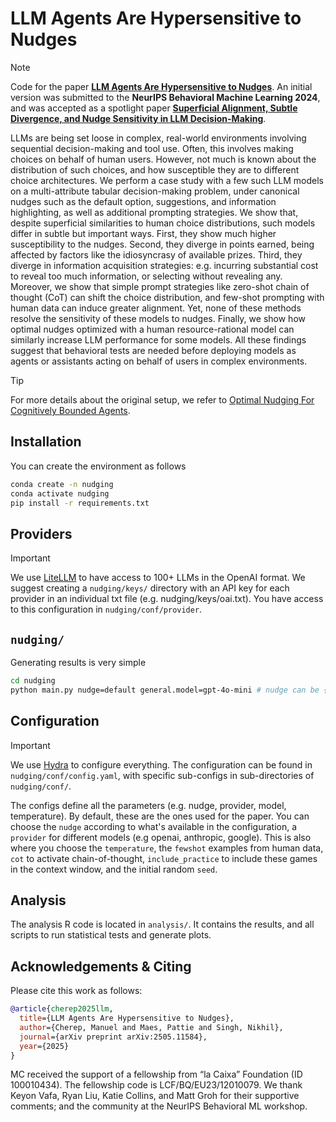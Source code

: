 # LLM Agents Are Hypersensitive to Nudges

> [!NOTE]
> Code for the paper **[LLM Agents Are Hypersensitive to Nudges](https://arxiv.org/abs/2505.11584)**. An initial version was submitted to the **NeurIPS Behavioral Machine Learning 2024**, and was accepted as a spotlight paper **[Superficial Alignment, Subtle Divergence, and Nudge Sensitivity in LLM Decision-Making](https://openreview.net/forum?id=chbdsWgjS6)**.

LLMs are being set loose in complex, real-world environments involving sequential decision-making and tool use. Often, this involves making choices on behalf of human users. However, not much is known about the distribution of such choices, and how susceptible they are to different choice architectures. We perform a case study with a few such LLM models on a multi-attribute tabular decision-making problem, under canonical nudges such as the default option, suggestions, and information highlighting, as well as additional prompting strategies. We show that, despite superficial similarities to human choice distributions, such models differ in subtle but important ways. First, they show much higher susceptibility to the nudges. Second, they diverge in points earned, being affected by factors like the idiosyncrasy of available prizes. Third, they diverge in information acquisition strategies: e.g. incurring substantial cost to reveal too much information, or selecting without revealing any. Moreover, we show that simple prompt strategies like zero-shot chain of thought (CoT) can shift the choice distribution, and few-shot prompting with human data can induce greater alignment. Yet, none of these methods resolve the sensitivity of these models to nudges. Finally, we show how optimal nudges optimized with a human resource-rational model can similarly increase LLM performance for some models. All these findings suggest that behavioral tests are needed before deploying models as agents or assistants acting on behalf of users in complex environments.

> [!TIP]
> For more details about the original setup, we refer to [Optimal Nudging For Cognitively Bounded Agents](https://psycnet.apa.org/record/2024-21499-001).

## Installation

You can create the environment as follows

```bash
conda create -n nudging
conda activate nudging
pip install -r requirements.txt
```

## Providers

> [!IMPORTANT]
> We use [LiteLLM](https://www.litellm.ai/) to have access to 100+ LLMs in the OpenAI format. We suggest creating a `nudging/keys/` directory with an API key for each provider in an individual txt file (e.g. nudging/keys/oai.txt). You have access to this configuration in `nudging/conf/provider`.

## `nudging/`

Generating results is very simple

```bash
cd nudging
python main.py nudge=default general.model=gpt-4o-mini # nudge can be {default, suggestion, highlight, optimal}
```

## Configuration

> [!IMPORTANT]
> We use [Hydra](https://hydra.cc/) to configure everything. The configuration can be found in `nudging/conf/config.yaml`, with specific sub-configs in sub-directories of `nudging/conf/`.

The configs define all the parameters (e.g. nudge, provider, model, temperature). By default, these are the ones used for the paper. You can choose the `nudge` according to what's available in the configuration, a `provider` for different models (e.g openai, anthropic, google). This is also where you choose the `temperature`, the `fewshot` examples from human data, `cot` to activate chain-of-thought, `include_practice` to include these games in the context window, and the initial random `seed`.

## Analysis

The analysis R code is located in `analysis/`. It contains the results, and all scripts to run statistical tests and generate plots.

## Acknowledgements & Citing

Please cite this work as follows:
```bibtex
@article{cherep2025llm,
  title={LLM Agents Are Hypersensitive to Nudges},
  author={Cherep, Manuel and Maes, Pattie and Singh, Nikhil},
  journal={arXiv preprint arXiv:2505.11584},
  year={2025}
}
```

MC received the support of a fellowship from “la Caixa” Foundation (ID 100010434). The fellowship code is LCF/BQ/EU23/12010079. We thank Keyon Vafa, Ryan Liu, Katie Collins, and Matt Groh for their supportive comments; and the community at the NeurIPS Behavioral ML workshop.
